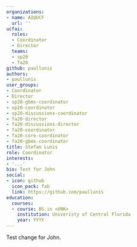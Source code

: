 ```yaml
---
organizations:
- name: AI@UCF
  url: ''
ucfai:
  roles:
  - Coordinator
  - Director
  teams:
  - sp20
  - fa20
github: paullunis
authors:
- paullunis
user_groups:
- Coordinator
- Director
- sp20-gbms-coordinator
- sp20-coordinator
- sp20-discussions-coordinator
- fa20-director
- fa20-discussions-director
- fa20-coordinator
- fa20-core-coordinator
- fa20-gbms-coordinator
title: Stefan Lunis
role: Coordinator
interests:
- '...'
bio: Test for John
social:
- icon: github
  icon_pack: fab
  link: https://github.com/paullunis
education:
  courses:
  - course: BS in <UNK>
    institution: Univeristy of Central Florida
    year: YYYY
---
```

Test change for John.